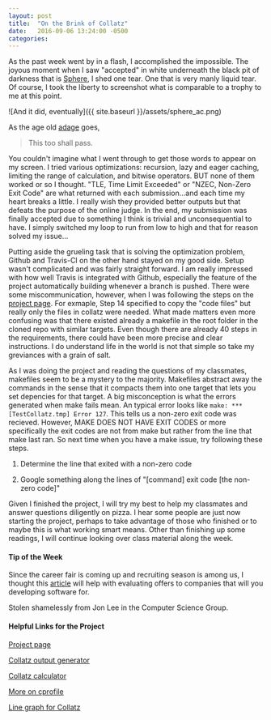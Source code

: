 ```yaml
---
layout: post
title:  "On the Brink of Collatz"
date:   2016-09-06 13:24:00 -0500
categories:
---
```


As the past week went by in a flash, I accomplished the impossible. The joyous moment when I saw "accepted" in white underneath the black pit of darkness that is [Sphere][sphere-problem], I shed one tear. One that is very manly liquid tear. Of course, I took the liberty to screenshot what is comparable to a trophy to me at this point. 

![And it did, eventually]({{ site.baseurl }}/assets/sphere_ac.png)

As the age old [adage][adage-home] goes, 

>This too shall pass.

You couldn't imagine what I went through to get those words to appear on my screen. I tried various optimizations: recursion, lazy and eager caching, limiting the range of calculation, and bitwise operators. BUT none of them worked or so I thought. "TLE, Time Limit Exceeded" or "NZEC, Non-Zero Exit Code" are what returned with each submission...and each time my heart breaks a little. I really wish they provided better outputs but that defeats the purpose of the online judge. In the end, my submission was finally accepted due to something I think is trivial and unconsequential to have. I simply switched my loop to run from low to high and that for reason solved my issue... 

Putting aside the grueling task that is solving the optimization problem, Github and Travis-CI on the other hand stayed on my good side. Setup wasn't complicated and was fairly straight forward. I am really impressed with how well Travis is integrated with Github, especially the feature of the project automatically building whenever a branch is pushed. There were some miscommunication, however, when I was following the steps on the [project page][assignment-link]. For exmaple, Step 14 specified to copy the "code files" but really only the files in collatz were needed. What made matters even more confusing was that there existed already a makefile in the root folder in the cloned repo with similar targets. Even though there are already 40 steps in the requirements, there could have been more precise and clear instructions. I do understand life in the world is not that simple so take my greviances with a grain of salt. 

As I was doing the project and reading the questions of my classmates, makefiles seem to be a mystery to the majority. Makefiles abstract away the commands in the sense that it compacts them into one target that lets you set depencies for that target. A big misconception is what the errors generated when make fails mean. An typical error looks like `make: *** [TestCollatz.tmp] Error 127`. This tells us a non-zero exit code was recieved. However, MAKE DOES NOT HAVE EXIT CODES or more specifically the exit codes are not from make but rather from the line that make last ran. So next time when you have a make issue, try following these steps.

1) Determine the line that exited with a non-zero code

2) Google something along the lines of "[command] exit code [the non-zero code]"

Given I finished the project, I will try my best to help my classmates and answer questions diligently on pizza. I hear some people are just now starting the project, perhaps to take advantage of those who finished or to maybe this is what working smart means. Other than finishing up some readings, I will continue looking over class material along the week.

#### Tip of the Week
Since the career fair is coming up and recruiting season is among us, I thought this [article][tip-link] will help with evaluating offers to companies that will you developing software for. 

Stolen shamelessly from Jon Lee in the Computer Science Group.

#### Helpful Links for the Project
[Project page][assignment-link]

[Collatz output generator][output-generator]

[Collatz calculator][collatz-solver]

[More on cprofile][cprofile-help]

[Line graph for Collatz][collatz-graph]

[tip-link]: https://blogs.janestreet.com/unraveling/
[output-generator]: http://www.uvatoolkit.com/problemssolve.php
[collatz-solver]: http://www.nitrxgen.net/collatz/10/
[cprofile-help]: https://ymichael.com/2014/03/08/profiling-python-with-cprofile.html
[collatz-graph]: https://skanderkort.com/collatz_conjecture_calculator
[sphere-problem]: http://www.spoj.com/problems/PROBTNPO/
[adage-home]: https://en.wikipedia.org/wiki/Adage
[assignment-link]: http://www.cs.utexas.edu/~fares/cs373f16/CS%20373_files/projects/Collatz.html
